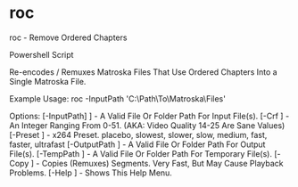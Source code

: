 # roc
roc - Remove Ordered Chapters

Powershell Script

Re-encodes / Remuxes Matroska Files That Use Ordered Chapters Into a Single Matroska File.

Example Usage: roc -InputPath 'C:\Path\To\Matroska\Files\'

Options:
[-InputPath] <String>] - A Valid File Or Folder Path For Input File(s).
[-Crf <Int>] - An Integer Ranging From 0-51. (AKA: Video Quality 14-25 Are Sane Values)
[-Preset <String>] - x264 Preset. placebo, slowest, slower, slow, medium, fast, faster, ultrafast
[-OutputPath <String>] - A Valid File Or Folder Path For Output File(s).
[-TempPath <String>] - A Valid File Or Folder Path For Temporary File(s).
[-Copy <Switch>] - Copies (Remuxes) Segments. Very Fast, But May Cause Playback Problems.
[-Help <Switch>] - Shows This Help Menu.
